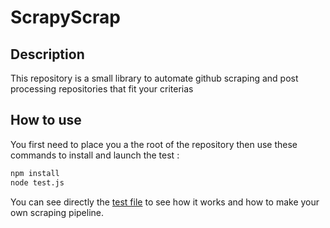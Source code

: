 # ScrapyScrap

## Description

This repository is a small library to automate github scraping and post processing
repositories that fit your criterias

## How to use

You first need to place you a the root of the repository
then use these commands to install and launch the test :

```bash
npm install
node test.js
```

You can see directly the [test file]("https://github.com/CuadrosNicolas/ScrapyScrap/blob/master/test.js") to see how it works and how to make your own scraping pipeline.